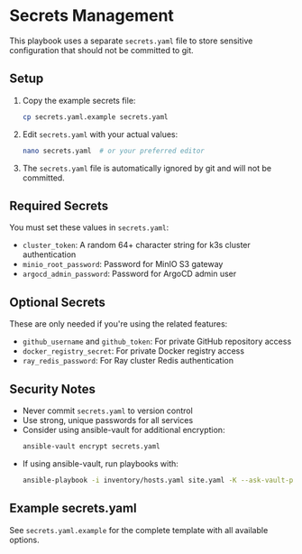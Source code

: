 # Secrets Management

This playbook uses a separate `secrets.yaml` file to store sensitive configuration that should not be committed to git.

## Setup

1. Copy the example secrets file:
   ```bash
   cp secrets.yaml.example secrets.yaml
   ```

2. Edit `secrets.yaml` with your actual values:
   ```bash
   nano secrets.yaml  # or your preferred editor
   ```

3. The `secrets.yaml` file is automatically ignored by git and will not be committed.

## Required Secrets

You must set these values in `secrets.yaml`:

- `cluster_token`: A random 64+ character string for k3s cluster authentication
- `minio_root_password`: Password for MinIO S3 gateway
- `argocd_admin_password`: Password for ArgoCD admin user

## Optional Secrets

These are only needed if you're using the related features:

- `github_username` and `github_token`: For private GitHub repository access
- `docker_registry_secret`: For private Docker registry access
- `ray_redis_password`: For Ray cluster Redis authentication

## Security Notes

- Never commit `secrets.yaml` to version control
- Use strong, unique passwords for all services
- Consider using ansible-vault for additional encryption:
  ```bash
  ansible-vault encrypt secrets.yaml
  ```
- If using ansible-vault, run playbooks with:
  ```bash
  ansible-playbook -i inventory/hosts.yaml site.yaml -K --ask-vault-pass
  ```

## Example secrets.yaml

See `secrets.yaml.example` for the complete template with all available options.
